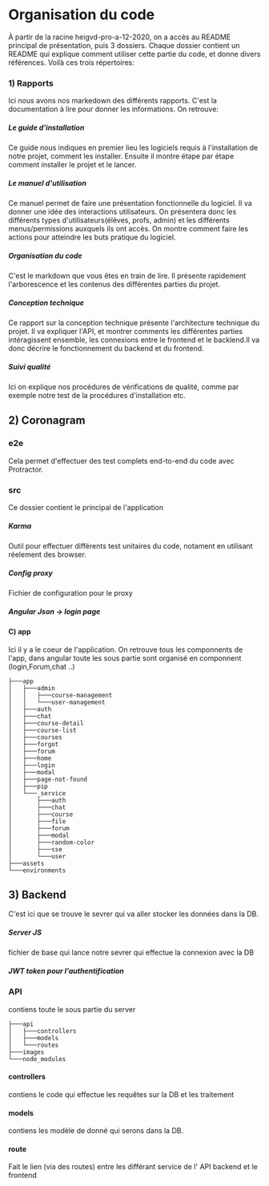 # Organisation du code

À partir de la racine heigvd-pro-a-12-2020, on a accès au README principal de présentation, puis 3 dossiers. Chaque dossier contient un README qui explique comment utiliser cette partie du code, et donne divers références. Voilà ces trois répertoires:

### 1) Rapports
Ici nous avons nos markedown des différents rapports. C'est la documentation à lire pour donner les informations. On retrouve:

##### Le guide d'installation
Ce guide nous indiques en premier lieu les logiciels requis à l'installation de notre projet, comment les installer. Ensuite il montre étape par étape comment installer le projet et le lancer.

##### Le manuel d'utilisation
Ce manuel permet de faire une présentation fonctionnelle du logiciel. Il va donner une idée des interactions utilisateurs. On présentera donc les différents types d'utilisateurs(élèves, profs, admin) et les différents menus/permissions auxquels ils ont accès. On montre comment faire les actions pour atteindre les buts pratique du logiciel.

##### Organisation du code
C'est le markdown que vous êtes en train de lire. Il présente rapidement l'arborescence et les contenus des différentes parties du projet.

##### Conception technique
Ce rapport sur la conception technique présente l'architecture technique du projet. Il va expliquer l'API, et montrer comments les différentes parties intéragissent ensemble, les connexions entre le frontend et le backlend.Il va donc décrire le fonctionnement du backend et du frontend.


##### Suivi qualité
Ici on explique nos procédures de vérifications de qualité, comme par exemple notre test de la procédures d'installation etc.

## 2) Coronagram

### e2e
Cela permet d'effectuer des test complets end-to-end du code avec Protractor.

### src
Ce dossier contient le principal de l'application

##### Karma
Outil pour effectuer différents test unitaires du code, notament en utilisant réelement des browser.

##### Config proxy
Fichier de configuration pour le proxy

##### Angular Json -> login page

#### C) app
Ici il y a le coeur de l'application. On retrouve tous les componnents de l'app, dans angular toute les sous partie sont organisé en componnent (login,Forum,chat ..)


    ├───app
    │   ├───admin
    │   │   ├───course-management
    │   │   └───user-management
    │   ├───auth
    │   ├───chat
    │   ├───course-detail
    │   ├───course-list
    │   ├───courses
    │   ├───forgot
    │   ├───forum
    │   ├───home
    │   ├───login
    │   ├───modal
    │   ├───page-not-found
    │   ├───pip
    │   └───_service
    │       ├───auth
    │       ├───chat
    │       ├───course
    │       ├───file
    │       ├───forum
    │       ├───modal
    │       ├───random-color
    │       ├───sse
    │       └───user
    ├───assets
    └───environments


## 3) Backend
C'est ici que se trouve le sevrer qui va aller stocker les données dans la DB.

##### Server JS
fichier de base qui lance  notre sevrer qui effectue la connexion avec la DB
##### JWT token pour l'authentification

### API
contiens toute le sous partie du server

    ├───api
    │   ├───controllers
    │   ├───models
    │   └───routes
    ├───images
    └───node_modules


#### controllers
contiens le code qui effectue les requêtes sur la DB et les traitement 
#### models
contiens les modèle de donné qui serons dans la DB.
#### route
Fait le lien (via des routes) entre les différant service de l' API backend et le frontend




